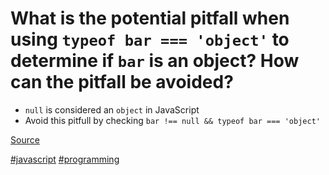 
# What is the potential pitfall when using `typeof bar === 'object'` to determine if `bar` is an object? How can the pitfall be avoided?

- `null` is considered an `object` in JavaScript
- Avoid this pitfull by checking `bar !== null && typeof bar === 'object'`

[Source](https://www.toptal.com/javascript/interview-questions)

[#javascript]() [#programming]()
